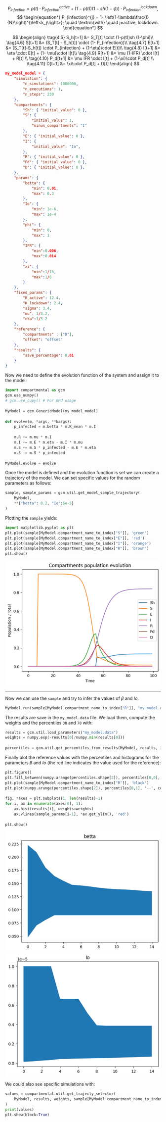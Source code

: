 <!-- Copyright 2023 Unai Lería Fortea

Licensed under the Apache License, Version 2.0 (the "License");
you may not use this file except in compliance with the License.
You may obtain a copy of the License at

    http://www.apache.org/licenses/LICENSE-2.0

Unless required by applicable law or agreed to in writing, software
distributed under the License is distributed on an "AS IS" BASIS,
WITHOUT WARRANTIES OR CONDITIONS OF ANY KIND, either express or implied.
See the License for the specific language governing permissions and
limitations under the License. -->

$$
\begin{equation} \tag{4.3}
    P_{infection} = p(t)\cdot P_{infection}^{active} + (1-p(t))(1-sh(1-\phi))\cdot P_{infection}^{lockdown},
\end{equation}
$$
$$
\begin{equation*}
    P_{infection}^{j} = 1- \left(1-\lambda\frac{I}{N}\right)^{\left<k_j\right>}; \quad \textrm{with} \quad j=active, lockdown.
\end{equation*}
$$

$$
\begin{align}
    \tag{4.5} S_h[t+1]    &= S_T[t] \cdot (1-p(t))sh (1-\phi)\\
    \tag{4.6} S[t+1]      &= (S_T[t] - S_h[t]) \cdot (1- P_{infection})\\
    \tag{4.7} E[t+1]      &= (S_T[t]-S_h[t]) \cdot P_{infection} + (1-\eta)\cdot E[t]\\
    \tag{4.8} I[t+1]      &= \eta \cdot E[t]  + (1- \mu)\cdot I[t]\\
    \tag{4.9} R[t+1]      &=  \mu (1-IFR) \cdot I[t]  + R[t] \\
    \tag{4.10} P_d[t+1]    &=  \mu IFR \cdot I[t] + (1-\xi)\cdot P_d[t] \\
    \tag{4.11} D[t+1]      &= \xi\cdot P_d[t] + D[t] 
\end{align}
$$


```json
my_model_model = {
    "simulation": {
        "n_simulations": 1000000,
        "n_executions": 1,
        "n_steps": 230
    },
    "compartments": {
        "Sh": { "initial_value": 0 },
        "S": { 
            "initial_value": 1,
            "minus_compartments": "I"
        },
        "E": { "initial_value": 0 },
        "I": { 
            "initial_value": "Io",
        },
        "R": { "initial_value": 0 },
        "Pd": { "initial_value": 0 },
        "D": { "initial_value": 0 },
    },
    "params": {
        "betta": {
            "min": 0.01,
            "max": 0.3
        },
        "Io": {
            "min": 1e-6,
            "max": 1e-4
        },
        "phi": {
            "min": 0,
            "max": 1
        },
        "IFR": {
            "min":0.006,
            "max":0.014
        },
        "xi": {
            "min":1/16,
            "max":1/6
        }
    },
    "fixed_params": {
        "K_active": 12.4,
        "K_lockdown": 2.4,
        "sigma": 3.4,
        "mu": 1/4.2,
        "eta":1/5.2
    },
    "reference": {
        "compartments" : ["D"],
        "offset": "offset" 
    },
    "results": { 
        "save_percentage": 0.01
    }
}
```


Now we need to define the evolution function of the system and assign it to the model:
```py
import compartmental as gcm
gcm.use_numpy()
# gcm.use_cupy() # For GPU usage

MyModel = gcm.GenericModel(my_model_model)

def evolve(m, *args, **kargs):
    p_infected = m.betta * m.K_mean * m.I
    
    m.R += m.mu * m.I
    m.I += m.E * m.eta - m.I * m.mu
    m.E += m.S * p_infected - m.E * m.eta
    m.S -= m.S * p_infected
    
MyModel.evolve = evolve
```

Once the model is defined and the evolution function is set we can create a trajectory of the model. We can set specific values for the random parameters as follows:

```py
sample, sample_params = gcm.util.get_model_sample_trajectory(
    MyModel, 
    **{"betta": 0.2, "Io":6e-5}
)
```
Plotting the `sample` yields:

```py
import matplotlib.pyplot as plt
plt.plot(sample[MyModel.compartment_name_to_index["S"]], 'green')
plt.plot(sample[MyModel.compartment_name_to_index["E"]], 'red')
plt.plot(sample[MyModel.compartment_name_to_index["I"]], 'orange')
plt.plot(sample[MyModel.compartment_name_to_index["R"]], 'brown')
plt.show()
```
![](../images/my_model_1.png)


________
Now we can use the `sample` and try to infer the values of $\beta$ and $Io$. 

```py
MyModel.run(sample[MyModel.compartment_name_to_index["R"]], "my_model.data")
```
The results are save in the `my_model.data` file. We load them, compute the weights and the percentiles `30` and `70` with:
```py
results = gcm.util.load_parameters("my_model.data")
weights = numpy.exp(-results[0]/numpy.min(results[0]))

percentiles = gcm.util.get_percentiles_from_results(MyModel, results, 30, 70)
```

Finally plot the reference values with the percentiles and histograms for the parameters  $\beta$ and $Io$ (the red line indicates the value used for the reference):
```py
plt.figure()
plt.fill_between(numpy.arange(percentiles.shape[2]), percentiles[0,0], percentiles[0,2], alpha=0.3)
plt.plot(sample[MyModel.compartment_name_to_index["R"]], 'black')
plt.plot(numpy.arange(percentiles.shape[2]), percentiles[0,1], '--', color='purple')

fig, *axes = plt.subplots(1, len(results)-1)
for i, ax in enumerate(axes[0], 1):
    ax.hist(results[i], weights=weights)
    ax.vlines(sample_params[i-1], *ax.get_ylim(), 'red')
    
plt.show()
```
![](../images/my_model_2.png)
![](../images/my_model_3.png)

We could also see specific simulations with:
```py
values = compartmental.util.get_trajecty_selector(
    MyModel, results, weights, sample[MyModel.compartment_name_to_index["D"]], p_active, show_only_reference=True
)
print(values)
plt.show(block=True)
```